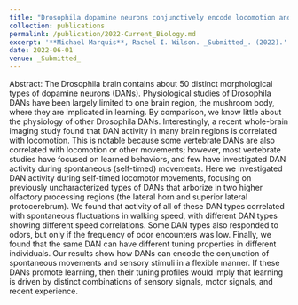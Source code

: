 ```yaml
---
title: "Drosophila dopamine neurons conjunctively encode locomotion and odor"
collection: publications
permalink: /publication/2022-Current_Biology.md
excerpt: '**Michael Marquis**, Rachel I. Wilson. _Submitted_. (2022).'
date: 2022-06-01
venue: _Submitted_
---
```


Abstract: The Drosophila brain contains about 50 distinct morphological types of dopamine neurons (DANs). Physiological studies of Drosophila DANs have been largely limited to one brain region, the mushroom body, where they are implicated in learning. By comparison, we know little about the physiology of other Drosophila DANs. Interestingly, a recent whole-brain imaging study found that DAN activity in many brain regions is correlated with locomotion. This is notable because some vertebrate DANs are also correlated with locomotion or other movements; however, most vertebrate studies have focused on learned behaviors, and few have investigated DAN activity during spontaneous (self-timed) movements. Here we investigated DAN activity during self-timed locomotor movements, focusing on previously uncharacterized types of DANs that arborize in two higher olfactory processing regions (the lateral horn and superior lateral protocerebrum). We found that activity of all of these DAN types correlated with spontaneous fluctuations in walking speed, with different DAN types showing different speed correlations. Some DAN types also responded to odors, but only if the frequency of odor encounters was low. Finally, we found that the same DAN can have different tuning properties in different individuals. Our results show how DANs can encode the conjunction of spontaneous movements and sensory stimuli in a flexible manner. If these DANs promote learning, then their tuning profiles would imply that learning is driven by distinct combinations of sensory signals, motor signals, and recent experience.
